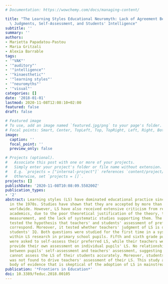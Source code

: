 ```yaml
---
# Documentation: https://wowchemy.com/docs/managing-content/

title: "The Learning Styles Educational Neuromyth: Lack of Agreement Between Teachers'\
  \ Judgments, Self-Assessment, and Students' Intelligence"
subtitle: ''
summary: ''
authors:
- Marietta Papadatou-Pastou
- Maria Gritzali
- Alexia Barrable
tags:
- '"VAK"'
- '"auditory"'
- '"intelligence"'
- '"kinaesthetic"'
- '"learning styles"'
- '"neuromyths"'
- '"visual"'
categories: []
date: '2018-01-01'
lastmod: 2020-11-08T12:08:10+02:00
featured: false
draft: false

# Featured image
# To use, add an image named `featured.jpg/png` to your page's folder.
# Focal points: Smart, Center, TopLeft, Top, TopRight, Left, Right, BottomLeft, Bottom, BottomRight.
image:
  caption: ''
  focal_point: ''
  preview_only: false

# Projects (optional).
#   Associate this post with one or more of your projects.
#   Simply enter your project's folder or file name without extension.
#   E.g. `projects = ["internal-project"]` references `content/project/deep-learning/index.md`.
#   Otherwise, set `projects = []`.
projects: []
publishDate: '2020-11-08T10:08:09.550200Z'
publication_types:
- '2'
abstract: Learning styles (LS) have dominated educational practice since their popularization
  in the 1970s. Studies have shown that they are accepted by more than 90% of teachers
  worldwide. However, LS have also received extensive criticism from researchers and
  academics, due to the poor theoretical justification of the theory, their problematic
  measurement, and the lack of systematic studies supporting them. The present study
  tested the hypothesis that teachers' and students' assessment of preferred LS should
  correspond. Moreover, it tested whether teachers' judgment of LS is driven by the
  students' IQ. Both questions were studied for the first time in a systematic fashion
  within LS research in primary school pupils. Fifth and sixth grade pupils (n = 199)
  were asked to self-assess their preferred LS, while their teachers were asked to
  provide their own assessment on individual pupils' LS. No relationship was found
  between pupils' self-assessment and teachers' assessment, suggesting that teachers
  cannot assess the LS of their students accurately. Moreover, students' intelligence
  was not found to drive teachers' assessment of their LS. This study adds to the
  body of evidence that is skeptical of the adoption of LS in mainstream education.
publication: '*Frontiers in Education*'
doi: 10.3389/feduc.2018.00105
---
```

